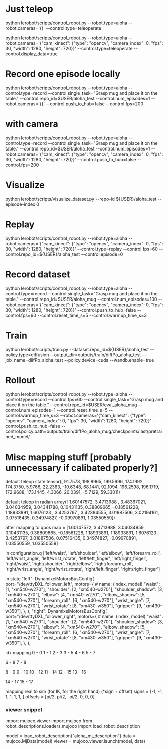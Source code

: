 # Just teleop
python lerobot/scripts/control_robot.py --robot.type=aloha --robot.cameras='{}' --control.type=teleoperate

python lerobot/scripts/control_robot.py --robot.type=aloha --robot.cameras='{"cam_kinect": {"type": "opencv", "camera_index": 0, "fps": 30, "width": 1280, "height": 720}}' --control.type=teleoperate --control.display_data=true


# Record one episode locally
python lerobot/scripts/control_robot.py --robot.type=aloha --control.type=record --control.single_task="Grasp mug and place it on the table." --control.repo_id=$USER/aloha_test --control.num_episodes=1 --robot.cameras='{}' --control.push_to_hub=false --control.fps=200
# with camera
python lerobot/scripts/control_robot.py --robot.type=aloha --control.type=record --control.single_task="Grasp mug and place it on the table." --control.repo_id=$USER/aloha_test --control.num_episodes=1 --robot.cameras='{"cam_kinect": {"type": "opencv", "camera_index": 0, "fps": 30, "width": 1280, "height": 720}}' --control.push_to_hub=false --control.fps=200

# Visualize 
python lerobot/scripts/visualize_dataset.py  --repo-id ${USER}/aloha_test   --episode-index 0
# Replay
python lerobot/scripts/control_robot.py --robot.type=aloha --robot.cameras='{"cam_kinect": {"type": "opencv", "camera_index": 0, "fps": 30, "width": 1280, "height": 720}}' --control.type=replay --control.fps=60 --control.repo_id=${USER}/aloha_test --control.episode=0 

# Record dataset
python lerobot/scripts/control_robot.py --robot.type=aloha --control.type=record --control.single_task="Grasp mug and place it on the table." --control.repo_id=$USER/aloha_mug --control.num_episodes=100 --robot.cameras='{"cam_kinect": {"type": "opencv", "camera_index": 0, "fps": 30, "width": 1280, "height": 720}}' --control.push_to_hub=false --control.fps=60 --control.reset_time_s=5 --control.warmup_time_s=3

# Train
python lerobot/scripts/train.py --dataset.repo_id=${USER}/aloha_test --policy.type=diffusion --output_dir=outputs/train/diffPo_aloha_test --job_name=diifPo_aloha_test --policy.device=cuda --wandb.enable=true

# Rollout
python lerobot/scripts/control_robot.py --robot.type=aloha --control.type=record --control.fps=60 --control.single_task="Grasp mug and place it on the table." --control.repo_id=$USER/eval_aloha_mug --control.num_episodes=1 --control.reset_time_s=5 --control.warmup_time_s=3 --robot.cameras='{"cam_kinect": {"type": "opencv", "camera_index": 0, "fps": 30, "width": 1280, "height": 720}}' --control.push_to_hub=false --control.policy.path=outputs/train/diffPo_aloha_mug/checkpoints/last/pretrained_model/


# Misc mapping stuff [probably unnecessary if calibated properly?]


default teleop
state tensor([ 91.7578, 198.8965, 199.5996, 174.1992, 174.3750,   5.9766,  22.2363, -10.6348,  68.1441,  92.1094, 196.2598, 196.1719, 172.9688, 173.1445, 4.3066,  20.0391,  -5.7129,  59.3301])

default teleop in radian
array([ 1.60147572,  3.4713988 ,  3.48367021,  3.04034959,  3.04341788, 0.10431135,  0.38809665, -0.18561228,  1.18933891,  1.6076123 , 3.4253797 ,  3.42384555,  3.01887506,  3.02194161,  0.07516435, 0.34974827, -0.09970891,  1.03550559])

after mapping to qpos
map = [1.60147572, 3.4713988, 3.04034959, 0.10431135,  0.38809665, -0.18561228,  1.18933891, 1.18933891, 1.6076123 , 3.4253797, 3.01887506, 0.07516435, 0.34974827, -0.09970891,  1.03550559, 1.03550559]


in configuration.q
['left/waist',
'left/shoulder', 
'left/elbow', 
'left/forearm_roll', 
'left/wrist_angle', 
'left/wrist_rotate', 
'left/left_finger', 
'left/right_finger', 
'right/waist', 
'right/shoulder', 
'right/elbow', 
'right/forearm_roll', 
'right/wrist_angle', 
'right/wrist_rotate', 
'right/left_finger', 
'right/right_finger']

in state
            "left": DynamixelMotorsBusConfig(
                port="/dev/ttyDXL_follower_left",
                motors={
                    # name: (index, model)
                    "waist": [1, "xm540-w270"],
                    "shoulder": [2, "xm540-w270"],
                    "shoulder_shadow": [3, "xm540-w270"],
                    "elbow": [4, "xm540-w270"],
                    "elbow_shadow": [5, "xm540-w270"],
                    "forearm_roll": [6, "xm540-w270"],
                    "wrist_angle": [7, "xm540-w270"],
                    "wrist_rotate": [8, "xm430-w350"],
                    "gripper": [9, "xm430-w350"],
                },
            ),
            "right": DynamixelMotorsBusConfig(
                port="/dev/ttyDXL_follower_right",
                motors={
                    # name: (index, model)
                    "waist": [1, "xm540-w270"],
                    "shoulder": [2, "xm540-w270"],
                    "shoulder_shadow": [3, "xm540-w270"],
                    "elbow": [4, "xm540-w270"],
                    "elbow_shadow": [5, "xm540-w270"],
                    "forearm_roll": [6, "xm540-w270"],
                    "wrist_angle": [7, "xm540-w270"],
                    "wrist_rotate": [8, "xm430-w350"],
                    "gripper": [9, "xm430-w350"],
                },
            ),

idx mapping
0 - 0
1 - 1
2 - 3
3 - 5
4 - 6
5 - 7

6 - 8
7 - 8

8 - 9
9 - 10
10 - 12
11 - 14
12 - 15
13 - 16

14 - 17
15 - 17


mapping real to sim (for IK, for the right hand) (*sign + offset)
signs = [-1, -1, 1, 1, 1, 1, ]
offsets = [pi/2, pi/2, -pi/2, 0, 0, 0]


### viewer snippet

import mujoco.viewer
import mujoco
from robot_descriptions.loaders.mujoco import load_robot_description

model = load_robot_description("aloha_mj_description")
data = mujoco.MjData(model)
viewer = mujoco.viewer.launch(model, data)
